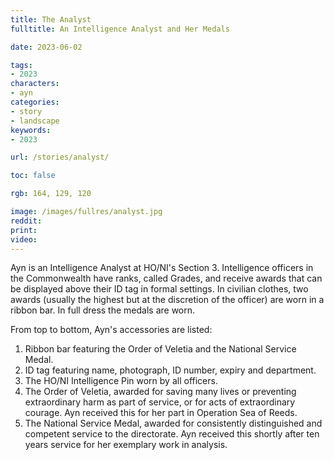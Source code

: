 ```yaml
---
title: The Analyst
fulltitle: An Intelligence Analyst and Her Medals

date: 2023-06-02

tags:
- 2023
characters:
- ayn
categories:
- story
- landscape
keywords:
- 2023

url: /stories/analyst/

toc: false

rgb: 164, 129, 120

image: /images/fullres/analyst.jpg
reddit:
print:
video:
---
```


Ayn is an Intelligence Analyst at HO/NI's Section 3. Intelligence officers in the Commonwealth have ranks, called Grades, and receive awards that can be displayed above their ID tag in formal settings. In civilian clothes, two awards (usually the highest but at the discretion of the officer) are worn in a ribbon bar. In full dress the medals are worn.

From top to bottom, Ayn's accessories are listed:

1. Ribbon bar featuring the Order of Veletia and the National Service Medal.
2. ID tag featuring name, photograph, ID number, expiry and department.
3. The HO/NI Intelligence Pin worn by all officers.
4. The Order of Veletia, awarded for saving many lives or preventing extraordinary harm as part of service, or for acts of extraordinary courage. Ayn received this for her part in Operation Sea of Reeds.
5. The National Service Medal, awarded for consistently distinguished and competent service to the directorate. Ayn received this shortly after ten years service for her exemplary work in analysis.